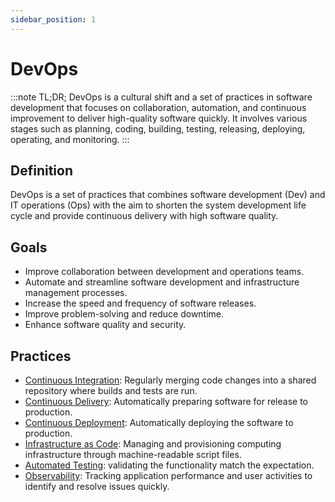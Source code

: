 ```yaml
---
sidebar_position: 1
---
```


# DevOps

:::note TL;DR;
 DevOps is a cultural shift and a set of practices in software development that focuses on collaboration, automation, and continuous improvement to deliver high-quality software quickly. It involves various stages such as planning, coding, building, testing, releasing, deploying, operating, and monitoring.
:::

## Definition

DevOps is a set of practices that combines software development (Dev) and IT operations (Ops) with the aim to shorten the system development life cycle and provide continuous delivery with high software quality.

## Goals

- Improve collaboration between development and operations teams.
- Automate and streamline software development and infrastructure management processes.
- Increase the speed and frequency of software releases.
- Improve problem-solving and reduce downtime.
- Enhance software quality and security.

## Practices

- [Continuous Integration](/docs/devops/continuous-integration): Regularly merging code changes into a shared repository where builds and tests are run.
- [Continuous Delivery](/docs/devops/continuous-delivery): Automatically preparing software for release to production.
- [Continuous Deployment](/docs/devops/continuous-deployment): Automatically deploying the software to production.
- [Infrastructure as Code](/docs/devops/infrastructure-as-code): Managing and provisioning computing infrastructure through machine-readable script files.
- [Automated Testing](/docs/devops/automated-testing): validating the functionality match the expectation.
- [Observability](/docs/devops/observability): Tracking application performance and user activities to identify and resolve issues quickly.
